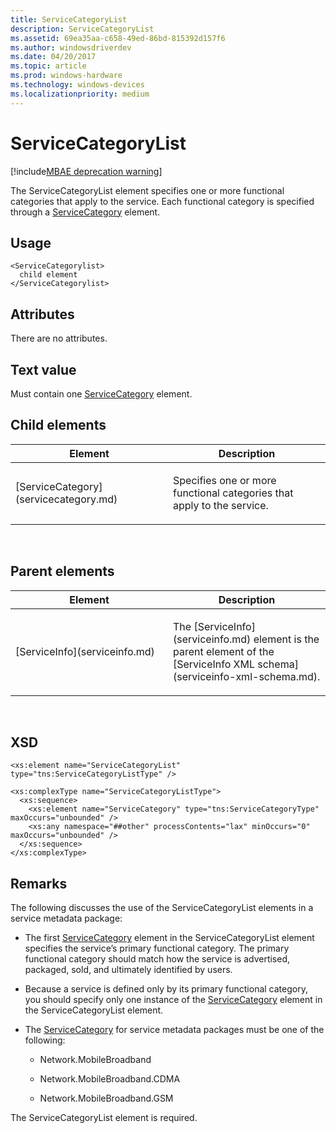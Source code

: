 ```yaml
---
title: ServiceCategoryList
description: ServiceCategoryList
ms.assetid: 69ea35aa-c658-49ed-86bd-815392d157f6
ms.author: windowsdriverdev
ms.date: 04/20/2017
ms.topic: article
ms.prod: windows-hardware
ms.technology: windows-devices
ms.localizationpriority: medium
---
```


# ServiceCategoryList

[!include[MBAE deprecation warning](mbae-deprecation-warning.md)]

The ServiceCategoryList element specifies one or more functional categories that apply to the service. Each functional category is specified through a [ServiceCategory](servicecategory.md) element.

## <span id="Usage"></span><span id="usage"></span><span id="USAGE"></span>Usage


``` syntax
<ServiceCategorylist>
  child element
</ServiceCategorylist>
```

## <span id="Attributes"></span><span id="attributes"></span><span id="ATTRIBUTES"></span>Attributes


There are no attributes.

## <span id="Text_value"></span><span id="text_value"></span><span id="TEXT_VALUE"></span>Text value


Must contain one [ServiceCategory](servicecategory.md) element.

## <span id="Child_elements"></span><span id="child_elements"></span><span id="CHILD_ELEMENTS"></span>Child elements


<table>
<colgroup>
<col width="50%" />
<col width="50%" />
</colgroup>
<thead>
<tr class="header">
<th>Element</th>
<th>Description</th>
</tr>
</thead>
<tbody>
<tr class="odd">
<td><p>[ServiceCategory](servicecategory.md)</p></td>
<td><p>Specifies one or more functional categories that apply to the service.</p></td>
</tr>
</tbody>
</table>

 

## <span id="Parent_elements"></span><span id="parent_elements"></span><span id="PARENT_ELEMENTS"></span>Parent elements


<table>
<colgroup>
<col width="50%" />
<col width="50%" />
</colgroup>
<thead>
<tr class="header">
<th>Element</th>
<th>Description</th>
</tr>
</thead>
<tbody>
<tr class="odd">
<td><p>[ServiceInfo](serviceinfo.md)</p></td>
<td><p>The [ServiceInfo](serviceinfo.md) element is the parent element of the [ServiceInfo XML schema](serviceinfo-xml-schema.md).</p></td>
</tr>
</tbody>
</table>

 

## <span id="XSD"></span><span id="xsd"></span>XSD


``` syntax
<xs:element name="ServiceCategoryList" type="tns:ServiceCategoryListType" />

<xs:complexType name="ServiceCategoryListType">
  <xs:sequence>
    <xs:element name="ServiceCategory" type="tns:ServiceCategoryType" maxOccurs="unbounded" />
    <xs:any namespace="##other" processContents="lax" minOccurs="0" maxOccurs="unbounded" />
  </xs:sequence>
</xs:complexType>
```

## <span id="Remarks"></span><span id="remarks"></span><span id="REMARKS"></span>Remarks


The following discusses the use of the ServiceCategoryList elements in a service metadata package:

-   The first [ServiceCategory](servicecategory.md) element in the ServiceCategoryList element specifies the service’s primary functional category. The primary functional category should match how the service is advertised, packaged, sold, and ultimately identified by users.

-   Because a service is defined only by its primary functional category, you should specify only one instance of the [ServiceCategory](servicecategory.md) element in the ServiceCategoryList element.

-   The [ServiceCategory](servicecategory.md) for service metadata packages must be one of the following:

    -   Network.MobileBroadband

    -   Network.MobileBroadband.CDMA

    -   Network.MobileBroadband.GSM

The ServiceCategoryList element is required.

 

 





